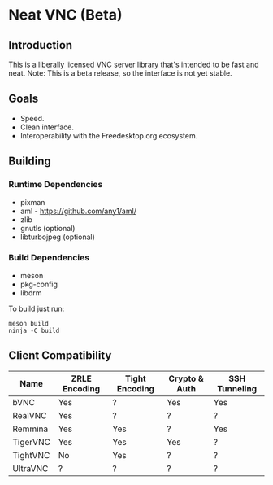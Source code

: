 # Neat VNC (Beta)

## Introduction
This is a liberally licensed VNC server library that's intended to be fast and
neat. Note: This is a beta release, so the interface is not yet stable.

## Goals
 * Speed.
 * Clean interface.
 * Interoperability with the Freedesktop.org ecosystem.

## Building

### Runtime Dependencies
 * pixman
 * aml - https://github.com/any1/aml/
 * zlib
 * gnutls (optional)
 * libturbojpeg (optional)

### Build Dependencies
 * meson
 * pkg-config
 * libdrm

To build just run:
```
meson build
ninja -C build
```

## Client Compatibility
 Name    | ZRLE Encoding | Tight Encoding | Crypto & Auth | SSH Tunneling
---------|---------------|----------------|---------------|--------------
bVNC     |           Yes |              ? |           Yes |          Yes
RealVNC  |           Yes |              ? |             ? |            ?
Remmina  |           Yes |            Yes |             ? |          Yes
TigerVNC |           Yes |            Yes |           Yes |            ?
TightVNC |            No |            Yes |             ? |            ?
UltraVNC |             ? |              ? |             ? |            ?
